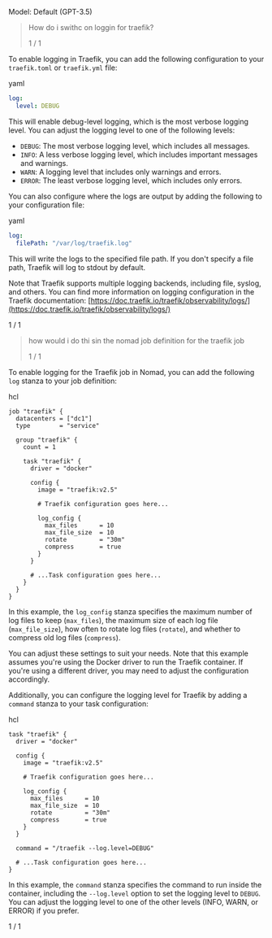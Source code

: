 Model: Default (GPT-3.5)

> How do i swithc on loggin for traefik?
> 
> 1 / 1

To enable logging in Traefik, you can add the following configuration to your `traefik.toml` or `traefik.yml` file:

yaml

```yaml
log:
  level: DEBUG
```

This will enable debug-level logging, which is the most verbose logging level. You can adjust the logging level to one of the following levels:

*   `DEBUG`: The most verbose logging level, which includes all messages.
*   `INFO`: A less verbose logging level, which includes important messages and warnings.
*   `WARN`: A logging level that includes only warnings and errors.
*   `ERROR`: The least verbose logging level, which includes only errors.

You can also configure where the logs are output by adding the following to your configuration file:

yaml

```yaml
log:
  filePath: "/var/log/traefik.log"
```

This will write the logs to the specified file path. If you don't specify a file path, Traefik will log to stdout by default.

Note that Traefik supports multiple logging backends, including file, syslog, and others. You can find more information on logging configuration in the Traefik documentation: [https://doc.traefik.io/traefik/observability/logs/](https://doc.traefik.io/traefik/observability/logs/)

1 / 1

> how would i do thi sin the nomad job definition for the traefik job
> 
> 1 / 1

To enable logging for the Traefik job in Nomad, you can add the following `log` stanza to your job definition:

hcl

```hcl
job "traefik" {
  datacenters = ["dc1"]
  type        = "service"

  group "traefik" {
    count = 1

    task "traefik" {
      driver = "docker"

      config {
        image = "traefik:v2.5"

        # Traefik configuration goes here...

        log_config {
          max_files      = 10
          max_file_size  = 10
          rotate         = "30m"
          compress       = true
        }
      }

      # ...Task configuration goes here...
    }
  }
}
```

In this example, the `log_config` stanza specifies the maximum number of log files to keep (`max_files`), the maximum size of each log file (`max_file_size`), how often to rotate log files (`rotate`), and whether to compress old log files (`compress`).

You can adjust these settings to suit your needs. Note that this example assumes you're using the Docker driver to run the Traefik container. If you're using a different driver, you may need to adjust the configuration accordingly.

Additionally, you can configure the logging level for Traefik by adding a `command` stanza to your task configuration:

hcl

```hcl
task "traefik" {
  driver = "docker"

  config {
    image = "traefik:v2.5"

    # Traefik configuration goes here...

    log_config {
      max_files      = 10
      max_file_size  = 10
      rotate         = "30m"
      compress       = true
    }
  }

  command = "/traefik --log.level=DEBUG"

  # ...Task configuration goes here...
}
```

In this example, the `command` stanza specifies the command to run inside the container, including the `--log.level` option to set the logging level to `DEBUG`. You can adjust the logging level to one of the other levels (INFO, WARN, or ERROR) if you prefer.

1 / 1